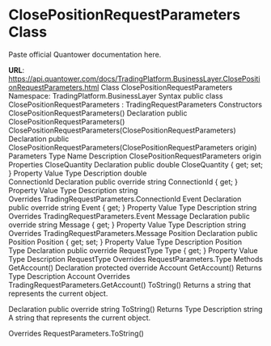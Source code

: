 # ClosePositionRequestParameters Class

Paste official Quantower documentation here.

**URL**: https://api.quantower.com/docs/TradingPlatform.BusinessLayer.ClosePositionRequestParameters.html
Class ClosePositionRequestParameters
Namespace: TradingPlatform.BusinessLayer
Syntax
public class ClosePositionRequestParameters : TradingRequestParameters
Constructors
ClosePositionRequestParameters()
Declaration
public ClosePositionRequestParameters()
ClosePositionRequestParameters(ClosePositionRequestParameters)
Declaration
public ClosePositionRequestParameters(ClosePositionRequestParameters origin)
Parameters
Type	Name	Description
ClosePositionRequestParameters	origin	
Properties
CloseQuantity
Declaration
public double CloseQuantity { get; set; }
Property Value
Type	Description
double	
ConnectionId
Declaration
public override string ConnectionId { get; }
Property Value
Type	Description
string	
Overrides
TradingRequestParameters.ConnectionId
Event
Declaration
public override string Event { get; }
Property Value
Type	Description
string	
Overrides
TradingRequestParameters.Event
Message
Declaration
public override string Message { get; }
Property Value
Type	Description
string	
Overrides
TradingRequestParameters.Message
Position
Declaration
public Position Position { get; set; }
Property Value
Type	Description
Position	
Type
Declaration
public override RequestType Type { get; }
Property Value
Type	Description
RequestType	
Overrides
RequestParameters.Type
Methods
GetAccount()
Declaration
protected override Account GetAccount()
Returns
Type	Description
Account	
Overrides
TradingRequestParameters.GetAccount()
ToString()
Returns a string that represents the current object.

Declaration
public override string ToString()
Returns
Type	Description
string	
A string that represents the current object.

Overrides
RequestParameters.ToString()